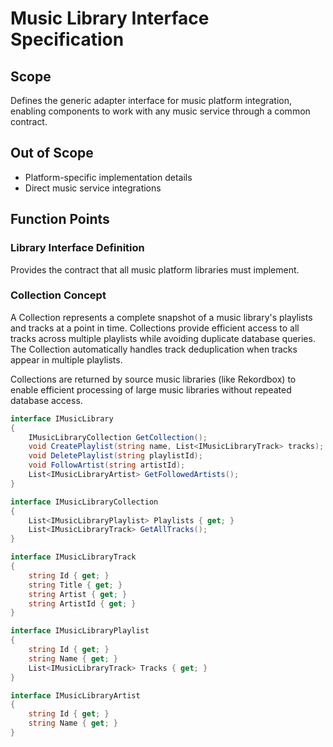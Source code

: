 # Music Library Interface Specification

## Scope
Defines the generic adapter interface for music platform integration, enabling components to work with any music service through a common contract.

## Out of Scope
- Platform-specific implementation details
- Direct music service integrations

## Function Points

### Library Interface Definition
Provides the contract that all music platform libraries must implement.

### Collection Concept
A Collection represents a complete snapshot of a music library's playlists and tracks at a point in time. Collections provide efficient access to all tracks across multiple playlists while avoiding duplicate database queries. The Collection automatically handles track deduplication when tracks appear in multiple playlists.

Collections are returned by source music libraries (like Rekordbox) to enable efficient processing of large music libraries without repeated database access.

```csharp
interface IMusicLibrary 
{
    IMusicLibraryCollection GetCollection();
    void CreatePlaylist(string name, List<IMusicLibraryTrack> tracks);
    void DeletePlaylist(string playlistId);
    void FollowArtist(string artistId);
    List<IMusicLibraryArtist> GetFollowedArtists();
}

interface IMusicLibraryCollection
{
    List<IMusicLibraryPlaylist> Playlists { get; }
    List<IMusicLibraryTrack> GetAllTracks();
}

interface IMusicLibraryTrack 
{
    string Id { get; }
    string Title { get; }
    string Artist { get; }
    string ArtistId { get; }
}

interface IMusicLibraryPlaylist 
{
    string Id { get; }
    string Name { get; }
    List<IMusicLibraryTrack> Tracks { get; }
}

interface IMusicLibraryArtist 
{
    string Id { get; }
    string Name { get; }
}
```
